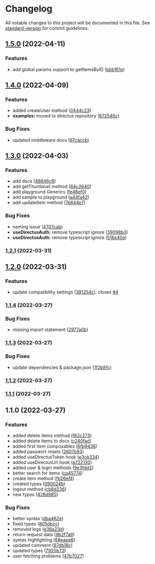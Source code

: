 # Changelog

All notable changes to this project will be documented in this file. See [standard-version](https://github.com/conventional-changelog/standard-version) for commit guidelines.

## [1.5.0](https://github.com/intevel/nuxt-directus/compare/v1.4.0...v1.5.0) (2022-04-11)


### Features

* add global params support to getItemsByID ([bbb161e](https://github.com/intevel/nuxt-directus/commit/bbb161e2d2e462b18428b747f45ecd86bdc42d03))

## [1.4.0](https://github.com/intevel/nuxt-directus/compare/v1.3.0...v1.4.0) (2022-04-09)


### Features

* added createUser method ([0444c23](https://github.com/intevel/nuxt-directus/commit/0444c235160aa3bf7968786533ac2a9e4736a4dc))
* **examples:** moved to directus repository ([872545c](https://github.com/intevel/nuxt-directus/commit/872545c856762f710899e0a2a99aafbb066cb7dd))


### Bug Fixes

* updated middleware docs ([67caccb](https://github.com/intevel/nuxt-directus/commit/67caccb28c4c618c14be64747f0945374842281c))

## [1.3.0](https://github.com/intevel/nuxt-directus/compare/v1.2.1...v1.3.0) (2022-04-03)


### Features

* add docs ([48846c8](https://github.com/intevel/nuxt-directus/commit/48846c83dff8d79cf9f71c86c1893642065224d7))
* add getThumbnail method ([64c2640](https://github.com/intevel/nuxt-directus/commit/64c264027abc10565f17f9adfa56d39bb85a0275))
* add playground Generics ([fe48ef0](https://github.com/intevel/nuxt-directus/commit/fe48ef0c780894f5b68b686522d28d8efa989197))
* add sample to playground ([a44fa42](https://github.com/intevel/nuxt-directus/commit/a44fa42a6d7a21cd7af9e424cb89066f96ad393d))
* add updateItem method ([7e844e7](https://github.com/intevel/nuxt-directus/commit/7e844e73aa8462f042bcf3fdccd1acb75c06fc4b))


### Bug Fixes

* naming issue ([4707cab](https://github.com/intevel/nuxt-directus/commit/4707cabe9446744e9936f5fedb5c0c313f7f1595))
* **useDirectusAuth:** remove typescript ignore ([39098b3](https://github.com/intevel/nuxt-directus/commit/39098b3db6e737a758cb1389913da4fe6b23369a))
* **useDirectusAuth:** remove typescript ignore ([516e40e](https://github.com/intevel/nuxt-directus/commit/516e40e6e98cf02ab203a4c20e87f0e4303b3d4b))

### [1.2.1](https://github.com/intevel/nuxt-directus/compare/v1.2.0...v1.2.1) (2022-03-31)

## [1.2.0](https://github.com/intevel/nuxt-directus/compare/v1.1.4...v1.2.0) (2022-03-31)


### Features

* update compatibility settings ([391254c](https://github.com/intevel/nuxt-directus/commit/391254c979e52ebf8ef6eb73d556e12f2ad17dfa)), closes [#4](https://github.com/intevel/nuxt-directus/issues/4)

### [1.1.4](https://github.com/intevel/nuxt-directus/compare/v1.1.3...v1.1.4) (2022-03-27)


### Bug Fixes

* missing import statement ([2977a0b](https://github.com/intevel/nuxt-directus/commit/2977a0b567208c4f654ce2487cbb99aca9603763))

### [1.1.3](https://github.com/intevel/nuxt-directus/compare/v1.1.2...v1.1.3) (2022-03-27)


### Bug Fixes

* update dependencies & package.json ([1f2b91c](https://github.com/intevel/nuxt-directus/commit/1f2b91ca94d954e5669edf4fe38023d7aea1d057))

### [1.1.2](https://github.com/Intevel/nuxt-directus/compare/v1.1.1...v1.1.2) (2022-03-27)

### [1.1.1](https://github.com/Intevel/nuxt-directus/compare/v1.1.0...v1.1.1) (2022-03-27)

## 1.1.0 (2022-03-27)


### Features

* added delete items method ([f82c273](https://github.com/Intevel/nuxt-directus/commit/f82c273af7f2e8fce0c9701c8a2570e570938123))
* added delete items to docs ([c240fad](https://github.com/Intevel/nuxt-directus/commit/c240fad2ddc73fad1db84faf2c07b7612e7a7941))
* added first item composables ([6fb9436](https://github.com/Intevel/nuxt-directus/commit/6fb94364f365b6d425093810d83e502d4b53451c))
* added passwort resets ([2607b93](https://github.com/Intevel/nuxt-directus/commit/2607b9347aadd387c4e418396ae1f11c45745293))
* added useDirectusToken hook ([e3cb334](https://github.com/Intevel/nuxt-directus/commit/e3cb334c6010db60e79795a51d8cdf40ec0a4a0b))
* added useDirectusUrl hook ([a722130](https://github.com/Intevel/nuxt-directus/commit/a72213052f900836dde178de868e4a2331d155a3))
* added user & login methods ([9e3fdd3](https://github.com/Intevel/nuxt-directus/commit/9e3fdd3348a5a289e60b6fcd8f8ab8a69b1a794d))
* better search for items ([ca45774](https://github.com/Intevel/nuxt-directus/commit/ca45774f817ac372ac2b0f50d027362a8bac1741))
* create item method ([fb26ef4](https://github.com/Intevel/nuxt-directus/commit/fb26ef494296d524c464ca330c4c870ce2cc9713))
* created types ([090024b](https://github.com/Intevel/nuxt-directus/commit/090024bcaa641aefa3ca18744aea26c4ebb963e9))
* logout method ([cb8d236](https://github.com/Intevel/nuxt-directus/commit/cb8d2369a8c59540ca6968aed058d4f2bbe958f6))
* new types ([428d985](https://github.com/Intevel/nuxt-directus/commit/428d985ab015574f962867c95ecda6bd0bcab61a))


### Bug Fixes

* better syntax ([dba462e](https://github.com/Intevel/nuxt-directus/commit/dba462ec1b6292f826c65923f80adf12d6079ea2))
* fixed typeo ([805dbcc](https://github.com/Intevel/nuxt-directus/commit/805dbcc8725a097c5cce7e96838125328320721b))
* removed logs ([e38a23d](https://github.com/Intevel/nuxt-directus/commit/e38a23dd7844a05bc3eb4b11a71cfd488cc6875c))
* return request data ([9b2f7a9](https://github.com/Intevel/nuxt-directus/commit/9b2f7a9b1a2fad187b62f4f269f3127565c638b8))
* syntax highlighting ([68eaee8](https://github.com/Intevel/nuxt-directus/commit/68eaee84861869473da263124f602f1c622a3c02))
* updated comment ([87db18c](https://github.com/Intevel/nuxt-directus/commit/87db18ca803343633cff049b301df67330546692))
* updated types ([7920b73](https://github.com/Intevel/nuxt-directus/commit/7920b73ed443187d0a45c66f2dba825478e9d484))
* user fetching problems ([47b7027](https://github.com/Intevel/nuxt-directus/commit/47b70270279acbf08132e713ee72008de8ec92b8))
